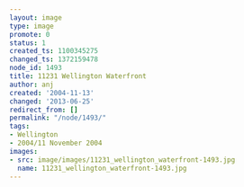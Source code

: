 ```yaml
---
layout: image
type: image
promote: 0
status: 1
created_ts: 1100345275
changed_ts: 1372159478
node_id: 1493
title: 11231 Wellington Waterfront
author: anj
created: '2004-11-13'
changed: '2013-06-25'
redirect_from: []
permalink: "/node/1493/"
tags:
- Wellington
- 2004/11 November 2004
images:
- src: image/images/11231_wellington_waterfront-1493.jpg
  name: 11231_wellington_waterfront-1493.jpg
---
```


